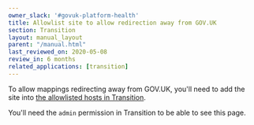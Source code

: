 ```yaml
---
owner_slack: '#govuk-platform-health'
title: Allowlist site to allow redirection away from GOV.UK
section: Transition
layout: manual_layout
parent: "/manual.html"
last_reviewed_on: 2020-05-08
review_in: 6 months
related_applications: [transition]
---
```


To allow mappings redirecting away from GOV.UK, you'll need to add the site
into [the allowlisted hosts in Transition][allowlisted-hosts].

You'll need the `admin` permission in Transition to be able to see this page.

[allowlisted-hosts]: https://transition.publishing.service.gov.uk/admin/whitelisted_hosts
